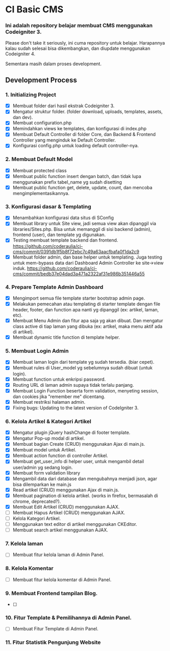 # CI Basic CMS

### Ini adalah repository belajar membuat CMS menggunakan Codeigniter 3.

Please don't take it seriously, ini cuma repository untuk belajar. Harapannya kalau sudah selesai bisa dikembangkan, dan diupdate menggunakan Codeigniter 4.

Sementara masih dalam proses development.

## Development Process

### 1. Initializing Project

- [x] Membuat folder dari hasil ekstrak Codeigniter 3.
- [x] Mengatur struktur folder. (folder download, uploads, templates, assets, dan dev).
- [x] Membuat configuration.php
- [x] Memindahkan views ke templates, dan konfigurasi di index.php
- [x] Membuat Default Controller di folder Core, dan Backend & Frontend Controller yang menginduk ke Default Controller.
- [x] Konfigurasi config.php untuk loading default controller-nya.

### 2. Membuat Default Model

- [x] Membuat protected class
- [x] Membuat public function insert dengan batch, dan tidak lupa menggunakan prefix tabel_name yg sudah disetting
- [x] Membuat public function get, delete, update, count, dan mencoba mengimplementasikannya.

### 3. Konfigurasi dasar & Templating

- [x] Menambahkan konfigurasi data situs di SConfig
- [x] Membuat library untuk Site view, jadi semua view akan dipanggil via libraries/Sites.php. Bisa untuk memanggil di sisi backend (admin), frontend (user), dan template yg digunakan.
- [x] Testing membuat template backend dan frontend. https://github.com/coderaulia/ci-cms/commit/0391db1f5b8f72ebc7c49a63aacfbafa0f1da2c9
- [x] Membuat folder admin, dan base helper untuk templating. Juga testing untuk mem-bypass data dari Dashboard Admin Controller ke site->view induk. https://github.com/coderaulia/ci-cms/commit/bedb37e04dad3a471a2322af31e986b351446a55

### 4. Prepare Template Admin Dashboard

- [x] Mengimport semua file template starter bootstrap admin page.
- [x] Melakukan pemecahan atau templating di starter template dengan file header, footer, dan function apa nanti yg dipanggil (ex: artikel, laman, etc).
- [x] Membuat Menu Admin dan fitur apa saja yg akan dibuat. Dan mengatur class active di tiap laman yang dibuka (ex: artikel, maka menu aktif ada di artikel).
- [x] Membuat dynamic title function di template helper.

### 5. Membuat Login Admin

- [x] Membuat laman login dari template yg sudah tersedia. (biar cepet).
- [x] Membuat rules di User_model yg sebelumnya sudah dibuat (untuk login).
- [x] Membuat function untuk enkripsi password.
- [x] Routing URL di laman admin supaya tidak terlalu panjang.
- [x] Membuat Login Function beserta form validation, menyeting session, dan cookies jika "remember me" dicentang.
- [x] Membuat restriksi halaman admin.
- [x] Fixing bugs: Updating to the latest version of CodeIgniter 3.

### 6. Kelola Artikel & Kategori Artikel

- [x] Mengatur plugin jQuery hashChange di footer template.
- [x] Mengatur Pop-up modal di artikel.
- [x] Membuat bagian Create (CRUD) menggunakan Ajax di main.js.
- [x] Membuat model untuk Artikel.
- [x] Membuat action function di controller Artikel.
- [x] Membuat get_user_info di helper user, untuk mengambil detail user/admin yg sedang login.
- [x] Membuat form validation library
- [x] Mengambil data dari database dan mengubahnya menjadi json, agar bisa dilemparkan ke main.js
- [x] Read artikel (CRUD) menggunakan Ajax di main.js.
- [x] Membuat pagination di kelola artikel. (works in firefox, bermasalah di chrome, deprecated?).
- [x] Membuat Edit Artikel (CRUD) menggunakan AJAX.
- [ ] Membuat Hapus Artikel (CRUD) menggunakan AJAX.
- [ ] Kelola Kategori Artikel.
- [ ] Menggunakan text editor di artikel menggunakan CKEditor.
- [ ] Membuat search artikel menggunakan AJAX.

### 7. Kelola laman

- [ ] Membuat fitur kelola laman di Admin Panel.

### 8. Kelola Komentar

- [ ] Membuat fitur kelola komentar di Admin Panel.

### 9. Membuat Frontend tampilan Blog.

- [ ]

### 10. Fitur Template & Pemilihannya di Admin Panel.

- [ ] Membuat Fitur Template di Admin Panel.

### 11. Fitur Statistik Pengunjung Website
